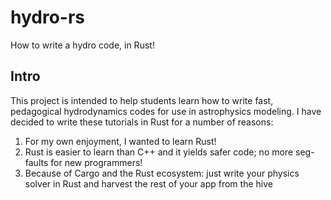 # hydro-rs
How to write a hydro code, in Rust!

## Intro
This project is intended to help students learn how to write fast, pedagogical hydrodynamics codes for use in astrophysics modeling. I have decided to write these tutorials in Rust for a number of reasons:

1. For my own enjoyment, I wanted to learn Rust!
2. Rust is easier to learn than C++ and it yields safer code; no more seg-faults for new programmers!
3. Because of Cargo and the Rust ecosystem: just write your physics solver in Rust and harvest the rest of your app from the hive
